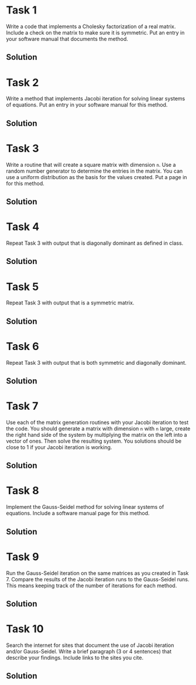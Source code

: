 # Task 1 
Write a code that implements a Cholesky factorization of a real matrix. Include a check on the matrix to make sure it is symmetric. Put an entry in your software manual that documents the method.

## Solution

# Task 2
Write a method that implements Jacobi iteration for solving linear systems of equations. Put an entry in your software manual for this method.

## Solution

# Task 3
Write a routine that will create a square matrix with dimension `n`. Use a random number generator to determine the entries in the matrix. You can use a uniform distribution as the basis for the values created. Put a page in for this method.

## Solution

# Task 4
Repeat Task 3 with output that is diagonally dominant as defined in class.

## Solution


# Task 5
Repeat Task 3 with output that is a symmetric matrix.

## Solution

# Task 6
Repeat Task 3 with output that is both symmetric and diagonally dominant.

## Solution

# Task 7
Use each of the matrix generation routines with your Jacobi iteration to test the code. You should generate a matrix with dimension `n` with `n` large, create the right hand side of the system by multiplying the matrix on the left into a vector of ones. Then solve the resulting system. You solutions should be close to 1 if your Jacobi iteration is working.

## Solution

# Task 8
Implement the Gauss-Seidel method for solving linear systems of equations. Include a software manual page for this method.

## Solution

# Task 9
Run the Gauss-Seidel iteration on the same matrices as you created in Task 7. Compare the results of the Jacobi iteration runs to the Gauss-Seidel runs. This means keeping track of the number of iterations for each method.

## Solution

# Task 10
Search the internet for sites that document the use of Jacobi iteration and/or Gauss-Seidel. Write a brief paragraph (3 or 4 sentences) that describe your findings. Include links to the sites you cite.

## Solution
